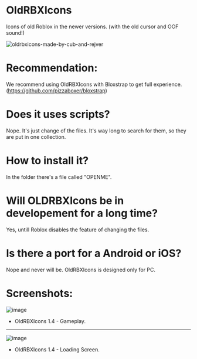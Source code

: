 # OldRBXIcons
Icons of old Roblox in the newer versions. (with the old cursor and OOF sound!)

![oldrbxicons-made-by-cub-and-rejver](https://user-images.githubusercontent.com/83903792/154422801-adfa5a8a-312c-4c34-b36f-4fb65ac7ed2c.svg)

# **Recommendation:**
We recommend using OldRBXIcons with Bloxstrap to get full experience. (https://github.com/pizzaboxer/bloxstrap)

# **Does it uses scripts?**

Nope. It's just change of the files. It's way long to search for them, so they are put in one collection.

# **How to install it?**

In the folder there's a file called "OPENME".

# **Will OLDRBXIcons be in developement for a long time?**

Yes, untill Roblox disables the feature of changing the files.

# **Is there a port for a Android or iOS?**

Nope and never will be. OldRBXIcons is designed only for PC.


# **Screenshots:**

![image](https://user-images.githubusercontent.com/83903792/183037141-5399c6b2-8574-44c0-aedd-1751ba99a086.png)
 - OldRBXIcons 1.4 - Gameplay.
-------------------------------------------------------------

![image](https://user-images.githubusercontent.com/83903792/183036750-d0bca375-7c81-4ed2-b1de-b191a94648d8.png)
 - OldRBXIcons 1.4 - Loading Screen.
